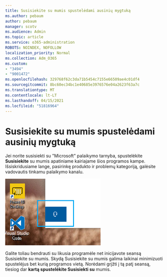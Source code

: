 ```yaml
---
title: Susisiekite su mumis spustelėdami ausinių mygtuką
ms.author: pebaum
author: pebaum
manager: scotv
ms.audience: Admin
ms.topic: article
ms.service: o365-administration
ROBOTS: NOINDEX, NOFOLLOW
localization_priority: Normal
ms.collection: Adm_O365
ms.custom:
- "3494"
- "9001472"
ms.openlocfilehash: 329768f62c3da71b5454c7155e66509ae4c01df4
ms.sourcegitcommit: 8bc60ec34bc1e40685e3976576e04a2623f63a7c
ms.translationtype: MT
ms.contentlocale: lt-LT
ms.lasthandoff: 04/15/2021
ms.locfileid: "51816964"
---
```

# <a name="contact-us-by-clicking-the-headphone-button"></a>Susisiekite su mumis spustelėdami ausinių mygtuką

Jei norite susisiekti su "Microsoft" palaikymo tarnyba, spustelėkite **Susisiekite** su mumis apatiniame kairiajame šios programos kampe. Išsiskridusiame lange, pasirinkę produkto ir problemų kategoriją, galėsite vadovautis tinkamu palaikymo kanalu.

![Susisiekite su mumis spustelėdami ausinių piktogramą.](media/contact-us-headphone-icon.png)

Galite toliau bendrauti su likusia programėle net inicijavote seansą Susisiekite su mumis. Skydą Susisiekite su mumis galima laikinai minimizuoti spustelėjus bet kurią programos vietą. Norėdami grįžti į tą patį seansą, tiesiog dar **kartą spustelėkite Susisiekti su** mumis.
